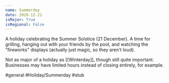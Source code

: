 ```yaml
---
name: Summerday
date: 2020-12-21
isMajor: True
isRegional: False
---
```


A holiday celebrating the Summer Solstice (21 December). A time for grilling, hanging out with your friends by the pool, and watching the "fireworks" displays (actually just magic, so they aren't loud).

Not as major of a holiday as [[Winterday]], though still quite important. Businesses may have limited hours instead of closing entirely, for example.

#general #Holiday/Summerday #stub 